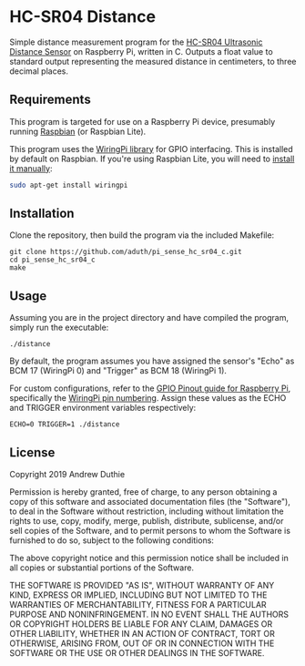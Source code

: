 # HC-SR04 Distance

Simple distance measurement program for the [HC-SR04 Ultrasonic Distance Sensor](https://www.adafruit.com/product/4007) on Raspberry Pi, written in C. Outputs a float value to standard output representing the measured distance in centimeters, to three decimal places.

## Requirements

This program is targeted for use on a Raspberry Pi device, presumably running [Raspbian](https://www.raspberrypi.org/downloads/raspbian/) (or Raspbian Lite).

This program uses the [WiringPi library](http://wiringpi.com/) for GPIO interfacing. This is installed by default on Raspbian. If you're using Raspbian Lite, you will need to [install it manually](http://wiringpi.com/download-and-install/):

```bash
sudo apt-get install wiringpi
```

## Installation

Clone the repository, then build the program via the included Makefile:

```
git clone https://github.com/aduth/pi_sense_hc_sr04_c.git
cd pi_sense_hc_sr04_c
make
```

## Usage

Assuming you are in the project directory and have compiled the program, simply run the executable:

```
./distance
```

By default, the program assumes you have assigned the sensor's "Echo" as BCM 17 (WiringPi 0) and "Trigger" as BCM 18 (WiringPi 1).

For custom configurations, refer to the [GPIO Pinout guide for Raspberry Pi](https://pinout.xyz/), specifically the [WiringPi pin numbering](https://pinout.xyz/pinout/wiringpi). Assign these values as the ECHO and TRIGGER environment variables respectively:

```
ECHO=0 TRIGGER=1 ./distance
```

## License

Copyright 2019 Andrew Duthie

Permission is hereby granted, free of charge, to any person obtaining a copy of this software and associated documentation files (the "Software"), to deal in the Software without restriction, including without limitation the rights to use, copy, modify, merge, publish, distribute, sublicense, and/or sell copies of the Software, and to permit persons to whom the Software is furnished to do so, subject to the following conditions:

The above copyright notice and this permission notice shall be included in all copies or substantial portions of the Software.

THE SOFTWARE IS PROVIDED "AS IS", WITHOUT WARRANTY OF ANY KIND, EXPRESS OR IMPLIED, INCLUDING BUT NOT LIMITED TO THE WARRANTIES OF MERCHANTABILITY, FITNESS FOR A PARTICULAR PURPOSE AND NONINFRINGEMENT. IN NO EVENT SHALL THE AUTHORS OR COPYRIGHT HOLDERS BE LIABLE FOR ANY CLAIM, DAMAGES OR OTHER LIABILITY, WHETHER IN AN ACTION OF CONTRACT, TORT OR OTHERWISE, ARISING FROM, OUT OF OR IN CONNECTION WITH THE SOFTWARE OR THE USE OR OTHER DEALINGS IN THE SOFTWARE.